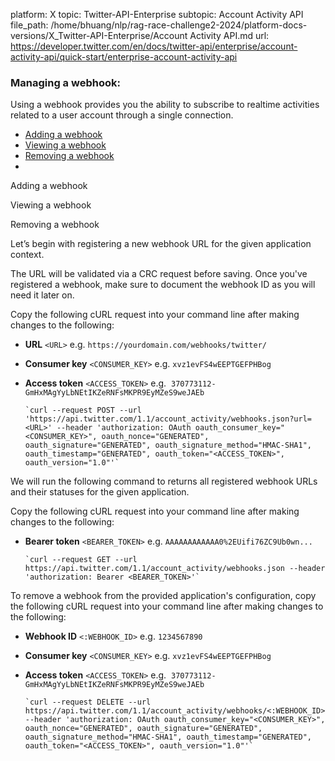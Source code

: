 platform: X
topic: Twitter-API-Enterprise
subtopic: Account Activity API
file_path: /home/bhuang/nlp/rag-race-challenge2-2024/platform-docs-versions/X_Twitter-API-Enterprise/Account Activity API.md
url: https://developer.twitter.com/en/docs/twitter-api/enterprise/account-activity-api/quick-start/enterprise-account-activity-api


### Managing a webhook:

  
Using a webhook provides you the ability to subscribe to realtime activities related to a user account through a single connection. 

* [Adding a webhook](#tab1)
* [Viewing a webhook](#tab2)
* [Removing a webhook](#tab3)
* [](#tab4)

Adding a webhook

Viewing a webhook

Removing a webhook

Let’s begin with registering a new webhook URL for the given application context.

The URL will be validated via a CRC request before saving. Once you've registered a webhook, make sure to document the webhook ID as you will need it later on.

Copy the following cURL request into your command line after making changes to the following:

* **URL** `<URL>` e.g. `https://yourdomain.com/webhooks/twitter/`  
    
* **Consumer key** `<CONSUMER_KEY>` e.g. `xvz1evFS4wEEPTGEFPHBog`  
    
* **Access token** `<ACCESS_TOKEN>` e.g.  `370773112-GmHxMAgYyLbNEtIKZeRNFsMKPR9EyMZeS9weJAEb`

      `curl --request POST --url 'https://api.twitter.com/1.1/account_activity/webhooks.json?url=<URL>' --header 'authorization: OAuth oauth_consumer_key="<CONSUMER_KEY>", oauth_nonce="GENERATED", oauth_signature="GENERATED", oauth_signature_method="HMAC-SHA1", oauth_timestamp="GENERATED", oauth_token="<ACCESS_TOKEN>", oauth_version="1.0"'`
    

We will run the following command to returns all registered webhook URLs and their statuses for the given application.

Copy the following cURL request into your command line after making changes to the following:

* **Bearer token** `<BEARER_TOKEN>` e.g. `AAAAAAAAAAAA0%2EUifi76ZC9Ub0wn...`

      `curl --request GET --url https://api.twitter.com/1.1/account_activity/webhooks.json --header 'authorization: Bearer <BEARER_TOKEN>'`
    

To remove a webhook from the provided application's configuration, copy the following cURL request into your command line after making changes to the following:

* **Webhook ID** `<:WEBHOOK_ID>` e.g. `1234567890`  
    
* **Consumer key** `<CONSUMER_KEY>` e.g. `xvz1evFS4wEEPTGEFPHBog`  
    
* **Access token** `<ACCESS_TOKEN>` e.g.  `370773112-GmHxMAgYyLbNEtIKZeRNFsMKPR9EyMZeS9weJAEb`

      `curl --request DELETE --url https://api.twitter.com/1.1/account_activity/webhooks/<:WEBHOOK_ID>.json --header 'authorization: OAuth oauth_consumer_key="<CONSUMER_KEY>", oauth_nonce="GENERATED", oauth_signature="GENERATED", oauth_signature_method="HMAC-SHA1", oauth_timestamp="GENERATED", oauth_token="<ACCESS_TOKEN>", oauth_version="1.0"'`